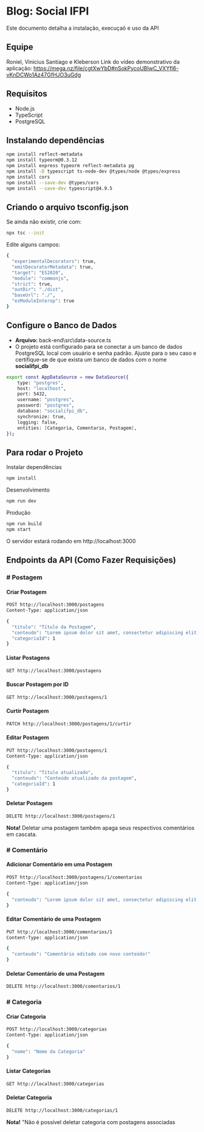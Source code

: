 # Blog: Social IFPI

Este documento detalha a instalação, execuçaõ e uso da API


## Equipe
Roniel, Vinicius Santiago e Kleberson
Link do vídeo demonstrativo da aplicação: https://mega.nz/file/cgtXwYbD#nSokPycoUBIwC_VXYfl6-vKnDCWo1Az47GfHJO3uGdg

## Requisitos
- Node.js
- TypeScript
- PostgreSQL

## Instalando dependências
```bash
npm install reflect-metadata
npm install typeorm@0.3.12
npm install express typeorm reflect-metadata pg
npm install -D typescript ts-node-dev @types/node @types/express
npm install cors
npm install --save-dev @types/cors
npm install --save-dev typescript@4.9.5

```
## Criando o arquivo tsconfig.json
Se ainda não existir, crie com:
```bash
npx tsc --init

```
Edite alguns campos:
```bash
{
  "experimentalDecorators": true,
  "emitDecoratorMetadata": true,
  "target": "ES2020",
  "module": "commonjs",
  "strict": true,
  "outDir": "./dist",
  "baseUrl": "./",
  "esModuleInterop": true
}
```
## Configure o Banco de Dados 
- **Arquivo:** back-end\src\data-source.ts
- O projeto está configurado para se conectar a um banco de dados PostgreSQL local com usuário e senha padrão. Ajuste para o seu caso e certifique-se de que exista um banco de dados com o nome **socialifpi_db**
```bash
export const AppDataSource = new DataSource({
    type: "postgres",
    host: "localhost",
    port: 5432,
    username: "postgres",
    password: "postgres",
    database: "socialifpi_db",
    synchronize: true,
    logging: false,
    entities: [Categoria, Comentario, Postagem],
});

```
## Para rodar o Projeto
Instalar dependências
```bash
npm install
```
Desenvolvimento
```bash
npm run dev
```
Produção
```bash
npm run build
npm start
```
O servidor estará rodando em http://localhost:3000


## Endpoints da API (Como Fazer Requisições)

### # Postagem

#### Criar Postagem

```bash
POST http://localhost:3000/postagens
Content-Type: application/json

{
  "titulo": "Título da Postagem",
  "conteudo": "Lorem ipsum dolor sit amet, consectetur adipiscing elit, sed do eiusmod tempor incididunt ut labore et dolore magna aliqua. Ut enim ad minim veniam, quis nostrud exercitation ullamco laboris nisi ut aliquip ex ea commodo consequata",
  "categoriaId": 1
}

```

#### Listar Postagens
```bash
GET http://localhost:3000/postagens
```

#### Buscar Postagem por ID
```bash
GET http://localhost:3000/postagens/1
```

#### Curtir Postagem
```bash
PATCH http://localhost:3000/postagens/1/curtir
```

#### Editar Postagem
```bash
PUT http://localhost:3000/postagens/1
Content-Type: application/json

{
  "titulo": "Título atualizado",
  "conteudo": "Conteúdo atualizado da postagem",
  "categoriaId": 1
}
```

#### Deletar Postagem
```bash
DELETE http://localhost:3000/postagens/1
```
**Nota!** Deletar uma postagem também apaga seus respectivos comentários em cascata.
### # Comentário

#### Adicionar Comentário em uma Postagem
```bash
POST http://localhost:3000/postagens/1/comentarios
Content-Type: application/json

{
  "conteudo": "Lorem ipsum dolor sit amet, consectetur adipiscing elit."
}
```
#### Editar Comentário de uma Postagem
```bash
PUT http://localhost:3000/comentarios/1
Content-Type: application/json

{
  "conteudo": "Comentário editado com novo conteúdo!"
}
```
#### Deletar Comentário de uma Postagem
```bash
DELETE http://localhost:3000/comentarios/1
```

### # Categoria
#### Criar Categoria
```bash
POST http://localhost:3000/categorias
Content-Type: application/json

{
  "nome": "Nome da Categoria"
}
```
#### Listar Categorias
```bash
GET http://localhost:3000/categorias
```
#### Deletar Categoria
```bash
DELETE http://localhost:3000/categorias/1
```
**Nota!** "Não é possível deletar categoria com postagens associadas
